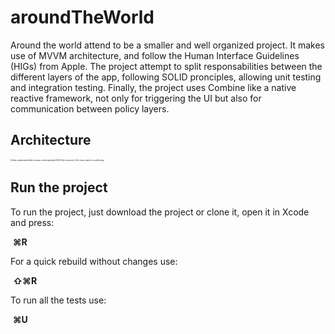 # aroundTheWorld

Around the world attend to be a smaller and well organized project. It makes use of MVVM architecture, and follow the Human Interface Guidelines (HIGs) from Apple. 
The project attempt to split responsabilities between the different layers of the app, following SOLID pronciples, allowing unit testing and integration testing. Finally, the project uses Combine like a native reactive framework, not only for triggering the UI but also for communication between policy layers.

## Architecture

<img src="https://matteomanferdini.com/wp-content/uploads/2023/12/the-structure-of-the-mvvm-pattern-in-swiftui.png" alt="https://matteomanferdini.com/wp-content/uploads/2023/12/the-structure-of-the-mvvm-pattern-in-swiftui.png" style="zoom:20%;" />

## Run the project

To run the project, just download the project or clone it, open it in Xcode and press:

​	**⌘R**

For a quick rebuild without changes use:

​	**⇧⌘R**

To run all the tests use:

​	**⌘U**
